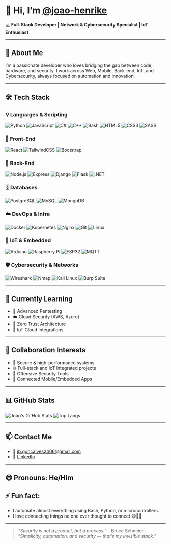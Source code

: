 # 👋 Hi, I’m [@joao-henrike](https://github.com/joao-henrike)  
💻 **Full-Stack Developer | Network & Cybersecurity Specialist | IoT Enthusiast**

---

## 🧠 About Me
I’m a passionate developer who loves bridging the gap between code, hardware, and security. I work across Web, Mobile, Back-end, IoT, and Cybersecurity, always focused on automation and innovation.

---

## 🛠️ Tech Stack

### 💡 Languages & Scripting
![Python](https://img.shields.io/badge/-Python-3776AB?style=flat&logo=python&logoColor=white)
![JavaScript](https://img.shields.io/badge/-JavaScript-F7DF1E?style=flat&logo=javascript&logoColor=black)
![C#](https://img.shields.io/badge/-C%23-239120?style=flat&logo=c-sharp&logoColor=white)
![C++](https://img.shields.io/badge/-C++-00599C?style=flat&logo=c%2B%2B&logoColor=white)
![Bash](https://img.shields.io/badge/-Bash-4EAA25?style=flat&logo=gnubash&logoColor=white)
![HTML5](https://img.shields.io/badge/-HTML5-E34F26?style=flat&logo=html5&logoColor=white)
![CSS3](https://img.shields.io/badge/-CSS3-1572B6?style=flat&logo=css3&logoColor=white)
![SASS](https://img.shields.io/badge/-SASS-CC6699?style=flat&logo=sass&logoColor=white)

### 🎨 Front-End
![React](https://img.shields.io/badge/-React-61DAFB?style=flat&logo=react&logoColor=black)
![TailwindCSS](https://img.shields.io/badge/-TailwindCSS-38B2AC?style=flat&logo=tailwind-css&logoColor=white)
![Bootstrap](https://img.shields.io/badge/-Bootstrap-7952B3?style=flat&logo=bootstrap&logoColor=white)

### 🧩 Back-End
![Node.js](https://img.shields.io/badge/-Node.js-339933?style=flat&logo=node.js&logoColor=white)
![Express](https://img.shields.io/badge/-Express-000000?style=flat&logo=express&logoColor=white)
![Django](https://img.shields.io/badge/-Django-092E20?style=flat&logo=django&logoColor=white)
![Flask](https://img.shields.io/badge/-Flask-000000?style=flat&logo=flask&logoColor=white)
![.NET](https://img.shields.io/badge/-.NET-512BD4?style=flat&logo=dotnet&logoColor=white)

### 🗄️ Databases
![PostgreSQL](https://img.shields.io/badge/-PostgreSQL-4169E1?style=flat&logo=postgresql&logoColor=white)
![MySQL](https://img.shields.io/badge/-MySQL-4479A1?style=flat&logo=mysql&logoColor=white)
![MongoDB](https://img.shields.io/badge/-MongoDB-47A248?style=flat&logo=mongodb&logoColor=white)

### ☁️ DevOps & Infra
![Docker](https://img.shields.io/badge/-Docker-2496ED?style=flat&logo=docker&logoColor=white)
![Kubernetes](https://img.shields.io/badge/-Kubernetes-326CE5?style=flat&logo=kubernetes&logoColor=white)
![Nginx](https://img.shields.io/badge/-Nginx-009639?style=flat&logo=nginx&logoColor=white)
![Git](https://img.shields.io/badge/-Git-F05032?style=flat&logo=git&logoColor=white)
![Linux](https://img.shields.io/badge/-Linux-FCC624?style=flat&logo=linux&logoColor=black)

### 🔌 IoT & Embedded
![Arduino](https://img.shields.io/badge/-Arduino-00979D?style=flat&logo=arduino&logoColor=white)
![Raspberry Pi](https://img.shields.io/badge/-RaspberryPi-A22846?style=flat&logo=raspberrypi&logoColor=white)
![ESP32](https://img.shields.io/badge/-ESP32-000000?style=flat&logo=espressif&logoColor=white)
![MQTT](https://img.shields.io/badge/-MQTT-660066?style=flat&logo=eclipse-mosquitto&logoColor=white)

### 🛡️ Cybersecurity & Networks
![Wireshark](https://img.shields.io/badge/-Wireshark-1679A7?style=flat&logo=wireshark&logoColor=white)
![Nmap](https://img.shields.io/badge/-Nmap-5A5A5A?style=flat)
![Kali Linux](https://img.shields.io/badge/-KaliLinux-557C94?style=flat&logo=kalilinux&logoColor=white)
![Burp Suite](https://img.shields.io/badge/-BurpSuite-FE7A16?style=flat&logo=burp-suite&logoColor=white)

---

## 💬 Currently Learning
- 🔐 Advanced Pentesting
- ☁️ Cloud Security (AWS, Azure)
- 🧠 Zero Trust Architecture
- 📶 IoT Cloud Integrations

---

## 💞️ Collaboration Interests
- 🔐 Secure & high-performance systems
- 🌐 Full-stack and IoT integrated projects
- 🛜 Offensive Security Tools
- 📲 Connected Mobile/Embedded Apps

---

## 📊 GitHub Stats
![João's GitHub Stats](https://github-readme-stats.vercel.app/api?username=joao-henrike&show_icons=true&theme=radical)
![Top Langs](https://github-readme-stats.vercel.app/api/top-langs/?username=joao-henrike&layout=compact&theme=radical)

---

## 📫 Contact Me
- 📧 [jb.goncalves2406@gmail.com](mailto:jb.goncalves2406@gmail.com)
- 💼 [LinkedIn](https://www.linkedin.com/in/joao-henrique-p/)

---

## 😄 Pronouns: He/Him  
## ⚡ Fun fact:
- I automate almost everything using Bash, Python, or microcontrollers.  
- I love connecting things no one ever thought to connect 😄🔌🌐

---

> _“Security is not a product, but a process.”_ – Bruce Schneier  
> _“Simplicity, automation, and security — that’s my invisible stack.”_
